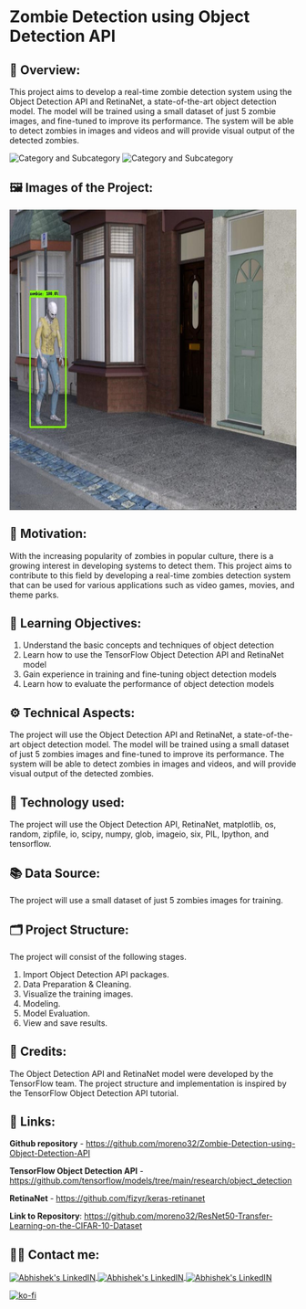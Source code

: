 # Zombie Detection using Object Detection API

## 🔄 Overview:
This project aims to develop a real-time zombie detection system using the Object Detection API and RetinaNet, a state-of-the-art object detection model. The model will be trained using a small dataset of just 5 zombie images, and fine-tuned to improve its performance. The system will be able to detect zombies in images and videos and will provide visual output of the detected zombies.

![Category and Subcategory](https://img.shields.io/badge/CV%20Computer%20Vision-Clasification%20&%20Detection-blue)
![Category and Subcategory](https://img.shields.io/badge/Neuronal%20Networks-DCN%20Deep%20Convulutional%20Network-yellow)

## 🖼️ Images of the Project:
<img align="center" alt="jpg" src="https://raw.githubusercontent.com/moreno32/Zombie-Detection-using-Object-Detection-API/master/reports/figures/Zombie%20Detection%20using%20Object%20Detection%20API.jpg" width="700" height="526" /><br>

## 🎊 Motivation:
With the increasing popularity of zombies in popular culture, there is a growing interest in developing systems to detect them. This project aims to contribute to this field by developing a real-time zombies detection system that can be used for various applications such as video games, movies, and theme parks.

## 🏁 Learning Objectives:
1) Understand the basic concepts and techniques of object detection
2) Learn how to use the TensorFlow Object Detection API and RetinaNet model
3) Gain experience in training and fine-tuning object detection models
4) Learn how to evaluate the performance of object detection models

## ⚙️ Technical Aspects:
The project will use the Object Detection API and RetinaNet, a state-of-the-art object detection model. The model will be trained using a small dataset of just 5 zombies images and fine-tuned to improve its performance. The system will be able to detect zombies in images and videos, and will provide visual output of the detected zombies.

## 🧰 Technology used:
The project will use the Object Detection API, RetinaNet, matplotlib, os, random, zipfile, io, scipy, numpy, glob, imageio, six, PIL, Ipython, and tensorflow.

## 📚 Data Source:
The project will use a small dataset of just 5 zombies images for training.

## 🗂️ Project Structure:
The project will consist of the following stages.
1) Import Object Detection API packages.
2) Data Preparation & Cleaning.
3) Visualize the training images.
4) Modeling.
5) Model Evaluation.
6) View and save results.

## 👥 Credits:
The Object Detection API and RetinaNet model were developed by the TensorFlow team. The project structure and implementation is inspired by the TensorFlow Object Detection API tutorial.

## 🔗 Links:
**Github repository** - https://github.com/moreno32/Zombie-Detection-using-Object-Detection-API

**TensorFlow Object Detection API** - https://github.com/tensorflow/models/tree/main/research/object_detection

**RetinaNet** - https://github.com/fizyr/keras-retinanet

**Link to Repository**: https://github.com/moreno32/ResNet50-Transfer-Learning-on-the-CIFAR-10-Dataset

## 🙋‍♂️ Contact me:
<a href= mailto:danielmoreno3291@gmail.com> <img align="center" alt="Abhishek's LinkedIN" width="32px" src="https://cdn4.iconfinder.com/data/icons/social-media-logos-6/512/112-gmail_email_mail-512.png" >
<a href="https://www.linkedin.com/in/dmoreno-ai/"> <img align="center" alt="Abhishek's LinkedIN" width="32px" src="https://cdn-icons-png.flaticon.com/512/174/174857.png">
<a href="https://www.youtube.com/@dmoreno-ai"> <img align="center" alt="Abhishek's LinkedIN" width="32px" src="https://upload.wikimedia.org/wikipedia/commons/thumb/4/4f/YouTube_social_white_squircle.svg/2048px-YouTube_social_white_squircle.svg.png" /><br>

[![ko-fi](https://ko-fi.com/img/githubbutton_sm.svg)](https://ko-fi.com/dmoreno_ai)

